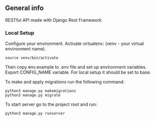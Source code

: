 ## General info
RESTful API made with Django Rest Framework


### Local Setup
Configure your environment.
Activate virtualenv: (venv - your virtual environment name).
```shell
source venv/bin/activate
```

Then copy env.example to .env file and set up environment variables.
Export CONFIG_NAME variable. For local setup it should be set to base.

To make and apply migrations run the following command:
```shell
python3 manage.py makemigrations
python3 manage.py migrate
```

To start server go to the project root and run:
```shell
python3 manage.py runserver
```
